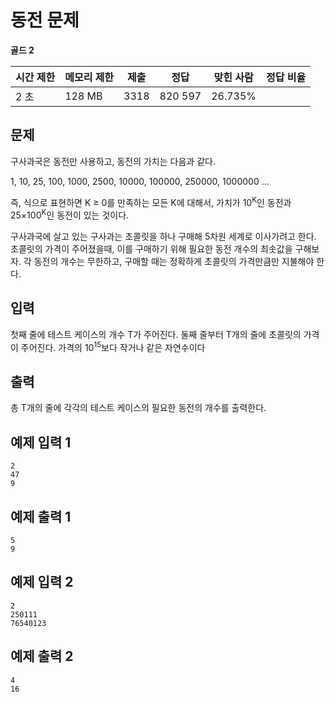 # 동전 문제 

**골드 2**

|시간 제한	|메모리 제한|	제출|	정답	|맞힌 사람	|정답 비율|
|---|---|---|---|---|---|
|2 초	|128 MB	|3318	|820	597	|26.735%|

## 문제 

구사과국은 동전만 사용하고, 동전의 가치는 다음과 같다.

1, 10, 25, 100, 1000, 2500, 10000, 100000, 250000, 1000000 ...

즉, 식으로 표현하면 K ≥ 0를 만족하는 모든 K에 대해서, 가치가 10<sup>K</sup>인 동전과 25×100<sup>K</sup>인 동전이 있는 것이다.

구사과국에 살고 있는 구사과는 초콜릿을 하나 구매해 5차원 세계로 이사가려고 한다. 초콜릿의 가격이 주어졌을때, 이를 구매하기 위해 필요한 동전 개수의 최솟값을 구해보자. 각 동전의 개수는 무한하고, 구매할 때는 정확하게 초콜릿의 가격만큼만 지불해야 한다.

## 입력 

첫째 줄에 테스트 케이스의 개수 T가 주어진다. 둘째 줄부터 T개의 줄에 초콜릿의 가격이 주어진다. 가격의 10<sup>15</sup>보다 작거나 같은 자연수이다

## 출력 

총 T개의 줄에 각각의 테스트 케이스의 필요한 동전의 개수를 출력한다.

## 예제 입력 1

```
2
47
9
```

## 예제 출력 1

```
5
9
```

## 예제 입력 2

```
2
250111
76540123
```

## 예제 출력 2

```
4
16
```
